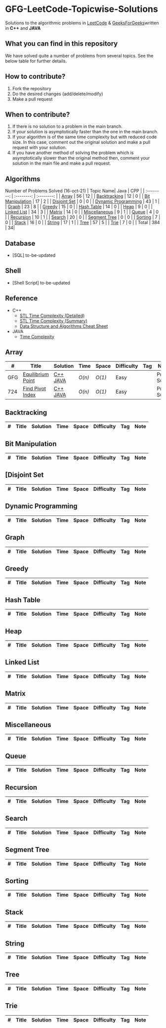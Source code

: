# GFG-LeetCode-Topicwise-Solutions

Solutions to the algorithmic problems in [LeetCode](https://leetcode.com/problemset/algorithms/) & [GeeksForGeeks](https://practice.geeksforgeeks.org/explore/?problemType=full&page=1)written in **C++** and **JAVA**

## What you can find in this repository

We have solved quite a number of problems from several topics. See the below table for further details.

## How to contribute?

1. Fork the repository 
2. Do the desired changes (add/delete/modify)
3. Make a pull request


## When to contribute?

1. If there is no solution to a problem in the main branch.
2. If your solution is asymptotically faster than the one in the main branch.
3. If your algorithm is of the same time complexity but with reduced code size. In this case, comment out the original solution and make a pull request with your solution.
4. If you have another method of solving the problem which is asymptotically slower than the original method then, comment your solution in the main file and make a pull request.


## Algorithms
Number of Problems Solved (16-oct-21)
| Topic Name|  Java | CPP | 
|  :--------: |  :--------: | :--------: | 
| [Array](https://github.com/prateekshyap/DSA#array) | 56 | 12 |
| [Backtracking](https://github.com/prateekshyap/DSA#backtracking) | 12 | 0 |
| [Bit Manipulation](https://github.com/prateekshyap/DSA#bit-manipulation) | 17 |  2 |
| [Disjoint Set](https://github.com/prateekshyap/DSA#disjoint-set) | 0 |  0 |
| [Dynamic Programming](https://github.com/prateekshyap/DSA#dynamic-programming) | 43 |  1 |
| [Graph](https://github.com/prateekshyap/DSA#graph) | 23 |  8 |
| [Greedy](https://github.com/prateekshyap/DSA#greedy) | 15 |  0 |
| [Hash Table](https://github.com/prateekshyap/DSA#hash-table) | 14 |  0 |
| [Heap](https://github.com/prateekshyap/DSA#heap) | 9 |  0 |
| [Linked List](https://github.com/prateekshyap/DSA#linked-list) | 34 |  3 |
| [Matrix](https://github.com/prateekshyap/DSA#matrix) | 14 | 0 |
| [Miscellaneous](https://github.com/prateekshyap/DSA#miscellaneous) | 9 |  1 |
| [Queue](https://github.com/prateekshyap/DSA#queue) | 4 | 0 |
| [Recursion](https://github.com/prateekshyap/DSA#recursion) | 10 |  1 |
| [Search](https://github.com/prateekshyap/DSA#searching) | 20 |  0 |
| [Segment Tree](https://github.com/prateekshyap/DSA#segment-tree) | 0 |  0 |
| [Sorting](https://github.com/prateekshyap/DSA#sort) | 7 | 0 |
| [Stack](https://github.com/prateekshyap/DSA#stack) | 16 |  0 |
| [String](https://github.com/prateekshyap/DSA#string) | 17 |  1 |
| [Tree](https://github.com/prateekshyap/DSA#tree) | 57 |  5 |
| [Trie](https://github.com/prateekshyap/DSA#trie) | 7 |  0 |
| Total | 384 | 34|
<!-- 
| [Simulation](https://github.com/prateekshyap/DSA#simulation) | |
| [Design](https://github.com/prateekshyap/DSA#design) | |
-->

## Database
* [SQL] to-be-updated


## Shell
* [Shell Script] to-be-updated

## Reference

* C++
    * [STL Time Complexity (Detailed)](http://www.cplusplus.com/reference/stl/)
    * [STL Time Complexity (Summary)](http://john-ahlgren.blogspot.com/2013/10/stl-container-performance.html)
    * [Data Structure and Algorithms Cheat Sheet](https://github.com/gibsjose/cpp-cheat-sheet/blob/master/Data%20Structures%20and%20Algorithms.md)
* JAVA
    * [Time Complexity](to-be-updated)
    
## Array
|  #  | Title           |  Solution       |  Time           | Space           | Difficulty    | Tag          | Note| 
|-----|---------------- | --------------- | --------------- | --------------- | ------------- |--------------|-----|
GFG | [Equilibrium Point](https://practice.geeksforgeeks.org/problems/equilibrium-point-1587115620/1)         | [C++](./Arrays/GFG_ARR_EquilibriumPoints.cpp) [JAVA]()       | _O(n)_       | _O(1)_          | Easy         || Prefix Sum 
724 | [Find Pivot Index](https://leetcode.com/problems/find-pivot-index/)         | [C++](./Arrays/LC_ARR_EquilibriumPoints.cpp) [JAVA](./Arrays/EquilibriumPoint.java)       | _O(n)_       | _O(1)_          | Easy         || Prefix Sum


## Backtracking
|  #  | Title           |  Solution       |  Time           | Space           | Difficulty    | Tag          | Note| 
|-----|---------------- | --------------- | --------------- | --------------- | ------------- |--------------|-----|


## Bit Manipulation
|  #  | Title           |  Solution       |  Time           | Space           | Difficulty    | Tag          | Note| 
|-----|---------------- | --------------- | --------------- | --------------- | ------------- |--------------|-----|

## [Disjoint Set
|  #  | Title           |  Solution       |  Time           | Space           | Difficulty    | Tag          | Note| 
|-----|---------------- | --------------- | --------------- | --------------- | ------------- |--------------|-----|

## Dynamic Programming
|  #  | Title           |  Solution       |  Time           | Space           | Difficulty    | Tag          | Note| 
|-----|---------------- | --------------- | --------------- | --------------- | ------------- |--------------|-----|


## Graph
|  #  | Title           |  Solution       |  Time           | Space           | Difficulty    | Tag          | Note| 
|-----|---------------- | --------------- | --------------- | --------------- | ------------- |--------------|-----|


## Greedy
|  #  | Title           |  Solution       |  Time           | Space           | Difficulty    | Tag          | Note| 
|-----|---------------- | --------------- | --------------- | --------------- | ------------- |--------------|-----|


## Hash Table
|  #  | Title           |  Solution       |  Time           | Space           | Difficulty    | Tag          | Note| 
|-----|---------------- | --------------- | --------------- | --------------- | ------------- |--------------|-----|


## Heap
|  #  | Title           |  Solution       |  Time           | Space           | Difficulty    | Tag          | Note| 
|-----|---------------- | --------------- | --------------- | --------------- | ------------- |--------------|-----|


## Linked List
|  #  | Title           |  Solution       |  Time           | Space           | Difficulty    | Tag          | Note| 
|-----|---------------- | --------------- | --------------- | --------------- | ------------- |--------------|-----|


## Matrix
|  #  | Title           |  Solution       |  Time           | Space           | Difficulty    | Tag          | Note| 
|-----|---------------- | --------------- | --------------- | --------------- | ------------- |--------------|-----|


## Miscellaneous
|  #  | Title           |  Solution       |  Time           | Space           | Difficulty    | Tag          | Note| 
|-----|---------------- | --------------- | --------------- | --------------- | ------------- |--------------|-----|


## Queue
|  #  | Title           |  Solution       |  Time           | Space           | Difficulty    | Tag          | Note| 
|-----|---------------- | --------------- | --------------- | --------------- | ------------- |--------------|-----|


## Recursion
|  #  | Title           |  Solution       |  Time           | Space           | Difficulty    | Tag          | Note| 
|-----|---------------- | --------------- | --------------- | --------------- | ------------- |--------------|-----|


## Search
|  #  | Title           |  Solution       |  Time           | Space           | Difficulty    | Tag          | Note| 
|-----|---------------- | --------------- | --------------- | --------------- | ------------- |--------------|-----|


## Segment Tree
|  #  | Title           |  Solution       |  Time           | Space           | Difficulty    | Tag          | Note| 
|-----|---------------- | --------------- | --------------- | --------------- | ------------- |--------------|-----|


## Sorting
|  #  | Title           |  Solution       |  Time           | Space           | Difficulty    | Tag          | Note| 
|-----|---------------- | --------------- | --------------- | --------------- | ------------- |--------------|-----|


## Stack
|  #  | Title           |  Solution       |  Time           | Space           | Difficulty    | Tag          | Note| 
|-----|---------------- | --------------- | --------------- | --------------- | ------------- |--------------|-----|


## String
|  #  | Title           |  Solution       |  Time           | Space           | Difficulty    | Tag          | Note| 
|-----|---------------- | --------------- | --------------- | --------------- | ------------- |--------------|-----|


## Tree
|  #  | Title           |  Solution       |  Time           | Space           | Difficulty    | Tag          | Note| 
|-----|---------------- | --------------- | --------------- | --------------- | ------------- |--------------|-----|


## Trie
|  #  | Title           |  Solution       |  Time           | Space           | Difficulty    | Tag          | Note| 
|-----|---------------- | --------------- | --------------- | --------------- | ------------- |--------------|-----|




